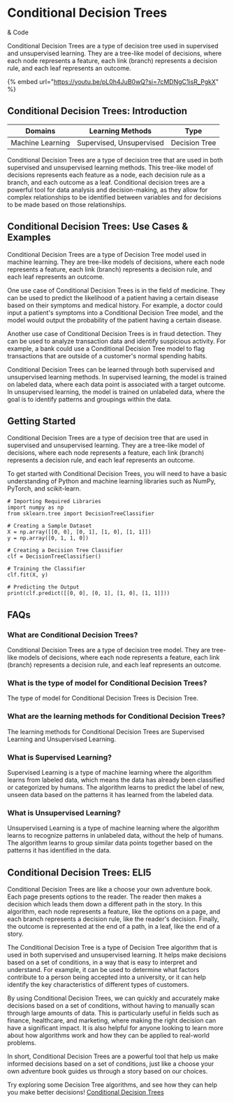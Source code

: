 # Conditional Decision Trees

& Code

Conditional Decision Trees are a type of decision tree used in supervised and unsupervised learning. They are a tree-like model of decisions, where each node represents a feature, each link (branch) represents a decision rule, and each leaf represents an outcome.

{% embed url="https://youtu.be/pL0h4JuB0wQ?si=7cMDNgC1isR_PgkX" %}

## Conditional Decision Trees: Introduction

| Domains          | Learning Methods         | Type          |
| ---------------- | ------------------------ | ------------- |
| Machine Learning | Supervised, Unsupervised | Decision Tree |

Conditional Decision Trees are a type of decision tree that are used in both supervised and unsupervised learning methods. This tree-like model of decisions represents each feature as a node, each decision rule as a branch, and each outcome as a leaf. Conditional decision trees are a powerful tool for data analysis and decision-making, as they allow for complex relationships to be identified between variables and for decisions to be made based on those relationships.

## Conditional Decision Trees: Use Cases & Examples

Conditional Decision Trees are a type of Decision Tree model used in machine learning. They are tree-like models of decisions, where each node represents a feature, each link (branch) represents a decision rule, and each leaf represents an outcome.

One use case of Conditional Decision Trees is in the field of medicine. They can be used to predict the likelihood of a patient having a certain disease based on their symptoms and medical history. For example, a doctor could input a patient's symptoms into a Conditional Decision Tree model, and the model would output the probability of the patient having a certain disease.

Another use case of Conditional Decision Trees is in fraud detection. They can be used to analyze transaction data and identify suspicious activity. For example, a bank could use a Conditional Decision Tree model to flag transactions that are outside of a customer's normal spending habits.

Conditional Decision Trees can be learned through both supervised and unsupervised learning methods. In supervised learning, the model is trained on labeled data, where each data point is associated with a target outcome. In unsupervised learning, the model is trained on unlabeled data, where the goal is to identify patterns and groupings within the data.

## Getting Started

Conditional Decision Trees are a type of decision tree that are used in supervised and unsupervised learning. They are a tree-like model of decisions, where each node represents a feature, each link (branch) represents a decision rule, and each leaf represents an outcome.

To get started with Conditional Decision Trees, you will need to have a basic understanding of Python and machine learning libraries such as NumPy, PyTorch, and scikit-learn.

```
# Importing Required Libraries
import numpy as np
from sklearn.tree import DecisionTreeClassifier

# Creating a Sample Dataset
X = np.array([[0, 0], [0, 1], [1, 0], [1, 1]])
y = np.array([0, 1, 1, 0])

# Creating a Decision Tree Classifier
clf = DecisionTreeClassifier()

# Training the Classifier
clf.fit(X, y)

# Predicting the Output
print(clf.predict([[0, 0], [0, 1], [1, 0], [1, 1]]))

```

## FAQs

### What are Conditional Decision Trees?

Conditional Decision Trees are a type of decision tree model. They are tree- like models of decisions, where each node represents a feature, each link (branch) represents a decision rule, and each leaf represents an outcome.

### What is the type of model for Conditional Decision Trees?

The type of model for Conditional Decision Trees is Decision Tree.

### What are the learning methods for Conditional Decision Trees?

The learning methods for Conditional Decision Trees are Supervised Learning and Unsupervised Learning.

### What is Supervised Learning?

Supervised Learning is a type of machine learning where the algorithm learns from labeled data, which means the data has already been classified or categorized by humans. The algorithm learns to predict the label of new, unseen data based on the patterns it has learned from the labeled data.

### What is Unsupervised Learning?

Unsupervised Learning is a type of machine learning where the algorithm learns to recognize patterns in unlabeled data, without the help of humans. The algorithm learns to group similar data points together based on the patterns it has identified in the data.

## Conditional Decision Trees: ELI5

Conditional Decision Trees are like a choose your own adventure book. Each page presents options to the reader. The reader then makes a decision which leads them down a different path in the story. In this algorithm, each node represents a feature, like the options on a page, and each branch represents a decision rule, like the reader's decision. Finally, the outcome is represented at the end of a path, in a leaf, like the end of a story.

The Conditional Decision Tree is a type of Decision Tree algorithm that is used in both supervised and unsupervised learning. It helps make decisions based on a set of conditions, in a way that is easy to interpret and understand. For example, it can be used to determine what factors contribute to a person being accepted into a university, or it can help identify the key characteristics of different types of customers.

By using Conditional Decision Trees, we can quickly and accurately make decisions based on a set of conditions, without having to manually scan through large amounts of data. This is particularly useful in fields such as finance, healthcare, and marketing, where making the right decision can have a significant impact. It is also helpful for anyone looking to learn more about how algorithms work and how they can be applied to real-world problems.

In short, Conditional Decision Trees are a powerful tool that help us make informed decisions based on a set of conditions, just like a choose your own adventure book guides us through a story based on our choices.

Try exploring some Decision Tree algorithms, and see how they can help you make better decisions! [Conditional Decision Trees](https://serp.ai/conditional-decision-trees/)
